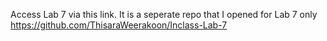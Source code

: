Access Lab 7 via this link. It is a seperate repo that I opened for Lab 7 only 
https://github.com/ThisaraWeerakoon/Inclass-Lab-7
